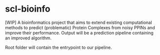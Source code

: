 # scl-bioinfo

[WIP] A bioinformatics project that aims to extend existing computational methods to predict (problematic) Protein Complexes from noisy PPINs and improve their performance. Output will be a prediction pipeline containing an improved algorithm.

Root folder will contain the entrypoint to our pipeline.
